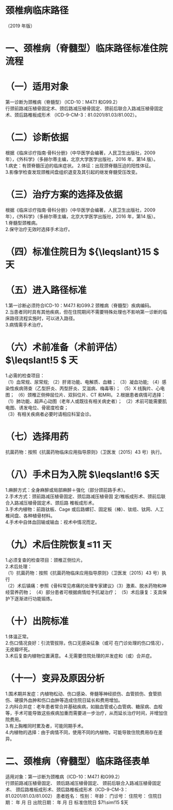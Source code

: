 # 颈椎病临床路径  
（2019 年版）  
# 一、颈椎病（脊髓型）临床路径标准住院流程  
# （一）适用对象  
第一诊断为颈椎病（脊髓型）（ICD-10：M47.1 和G99.2）  
行颈前路减压植骨固定术、颈后路减压植骨固定、颈前后联合入路减压植骨固定术、颈后路椎板成形术 （ICD-9-CM-3：81.0201/81.03/81.002）。  
# （二）诊断依据  
根据《临床诊疗指南·骨科分册》（中华医学会编著，人民卫生出版社，2009 年），《外科学》（多赫尔蒂主编，北京大学医学出版社，2016 年，第14 版）。  
1.病史：有颈脊髓压迫的临床症状。 2.体征：出现颈脊髓压迫的阳性体征。  
3.影像学检查发现颈椎间盘组织退变及其引起的继发脊髓受压改变。  
# （三）治疗方案的选择及依据  
根据《临床诊疗指南·骨科分册》（中华医学会编著，人民卫生出版社，2009 年），《外科学》（多赫尔蒂主编，北京大学医学出版社，2016 年，第14 版）。  
1.脊髓型颈椎病。  
2.保守治疗无效时选择手术治疗。  
# （四）标准住院日为 ${\leqslant}15 $ 天  
# （五）进入路径标准  
1.第一诊断必须符合ICD-10：M47.1 和G99.2 颈椎病（脊髓型）疾病编码。  
2.当患者同时具有其他疾病，但在住院期间不需要特殊处理也不影响第一诊断的临床路径流程实施时，可以进入路径。  
3.病情需手术治疗。  
# （六）术前准备（术前评估） $\leqslant\!5 $ 天  
1.必需的检查项目：  
（1）血常规、尿常规; （2）肝肾功能、电解质、血糖； （3）凝血功能; （4）感染性疾病筛查（乙型肝炎、丙型肝炎、艾滋病、梅毒等）； （5）X 线胸片、心电图； （6）颈椎正侧伸屈位片、双斜位片、CT 和MRI。 2.根据患者病情可选择： （1）肺功能、超声心动图（老年人或既往有相关病史者）； （2）术前可能需要肌电图、诱发电位、骨密度检查；  
（3）有相关疾病者必要时请相应科室会诊。  
# （七）选择用药  
抗菌药物：按照《抗菌药物临床应用指导原则》（卫医发〔2015〕43 号）执行。  
# （八）手术日为入院 $\leqslant\!6 $天  
1.麻醉方式：全身麻醉或局部麻醉＋强化（部分颈前路手术）。  
2.手术方式：颈前路减压植骨固定、颈后路减压植骨固 定/椎板成形术、颈前后联合入路减压植骨固定术、颈后路 椎板成形术。  
3.手术内植物：前路钛板、Cage 或后路螺钉、固定板（棒）、钛缆、钛网、人工椎间盘、各种植骨材料。  
4.手术中自体血回输或输血：视术中情况而定。  
# （九）术后住院恢复≤11 天  
1.必须复查的检查项目：颈椎正侧位片。  
2.术后处理：  
（1）抗菌药物：按照《抗菌药物临床应用指导原则》（卫医发〔2015〕43 号）执行  
（2）术后镇痛：参照《骨科常见疼痛的处理专家建议》（3）激素、脱水药物和神经营养药物； （4）部分患者可根据病情给予抗凝治疗； （5）术后康复：支具保护下逐渐进行功能锻炼。  
# （十）出院标准  
1.体温正常。  
2.伤口情况良好：引流管拔除，伤口无感染征象（或可 在门诊处理的伤口情况），无皮瓣坏死。  
3.术后复查内植物位置满意。 4.无需要住院处理的并发症和（或）合并症。  
# （十一）变异及原因分析  
1.围术期并发症：内植物松动、伤口感染、脊髓等神经损伤、血管损伤、食管损伤、硬膜外血肿和伤口血肿等造成住院日延长和费用增加。  
2.内科合并症：老年患者常合并基础疾病，如脑血管或心血管病、糖尿病、血栓等，手术可能导致这些疾病加重而需要进一步治疗，从而延长治疗时间，并增加住院费用。  
3.有上胸椎同时累及者，可能同期手术。  
4.内植物的选择：由于病情不同，使用不同的内植物，可能导致住院费用存在差异。  
# 二、颈椎病（脊髓型）临床路径表单  
适用对象：第一诊断为颈椎病（ICD-10：M47.1 和G99.2）  
行颈前路减压植骨固定、 颈后路减压植骨固定、 颈前后联合入路减压植骨固定术、 颈后路椎板成形术、颈后路椎板成形术（ICD-9-CM-3：81.0201/81.03/81.002） 患者姓名：        性别：        年龄：        门诊号：      住院号：           住院日期：     年   月    日  出院日期：     年    月   日  标准住院日 $7\!\sim\!15 $天  
